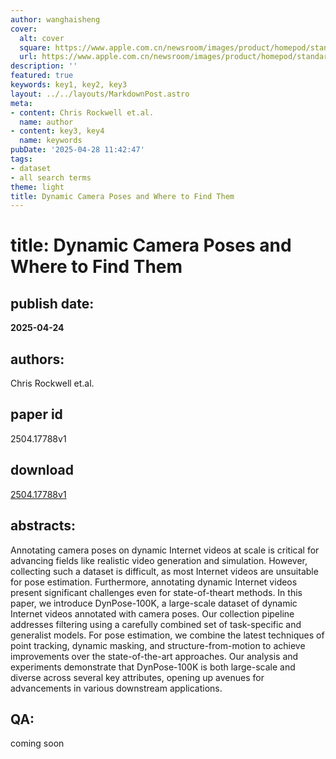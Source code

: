 ```yaml
---
author: wanghaisheng
cover:
  alt: cover
  square: https://www.apple.com.cn/newsroom/images/product/homepod/standard/Apple-HomePod-hero-230118_big.jpg.large_2x.jpg
  url: https://www.apple.com.cn/newsroom/images/product/homepod/standard/Apple-HomePod-hero-230118_big.jpg.large_2x.jpg
description: ''
featured: true
keywords: key1, key2, key3
layout: ../../layouts/MarkdownPost.astro
meta:
- content: Chris Rockwell et.al.
  name: author
- content: key3, key4
  name: keywords
pubDate: '2025-04-28 11:42:47'
tags:
- dataset
- all search terms
theme: light
title: Dynamic Camera Poses and Where to Find Them
---
```


# title: Dynamic Camera Poses and Where to Find Them 
## publish date: 
**2025-04-24** 
## authors: 
  Chris Rockwell et.al. 
## paper id
2504.17788v1
## download
[2504.17788v1](http://arxiv.org/abs/2504.17788v1)
## abstracts:
Annotating camera poses on dynamic Internet videos at scale is critical for advancing fields like realistic video generation and simulation. However, collecting such a dataset is difficult, as most Internet videos are unsuitable for pose estimation. Furthermore, annotating dynamic Internet videos present significant challenges even for state-of-theart methods. In this paper, we introduce DynPose-100K, a large-scale dataset of dynamic Internet videos annotated with camera poses. Our collection pipeline addresses filtering using a carefully combined set of task-specific and generalist models. For pose estimation, we combine the latest techniques of point tracking, dynamic masking, and structure-from-motion to achieve improvements over the state-of-the-art approaches. Our analysis and experiments demonstrate that DynPose-100K is both large-scale and diverse across several key attributes, opening up avenues for advancements in various downstream applications.
## QA:
coming soon
